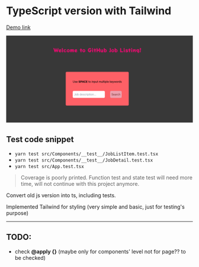 # TypeScript version with Tailwind
[Demo link](https://git-jobs-ts.web.app/)

![Front Page](./src/img/frontpage.png)

## Test code snippet
- `yarn test src/Components/__test__/JobListItem.test.tsx`
- `yarn test src/Components/__test__/JobDetail.test.tsx`
- `yarn test src/App.test.tsx`

> Coverage is poorly printed. Function test and state test will need more time, will not continue with this project anymore.

Convert old js version into ts, including tests.

Implemented Tailwind for styling (very simple and basic, just for testing's purpose)

---
## TODO:

- check **@apply {}** (maybe only for components' level not for page?? to be checked)

